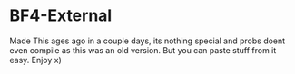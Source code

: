 # BF4-External
Made This ages ago in a couple days, its nothing special and probs doent even compile as this was an old version.
But you can paste stuff from it easy. 
Enjoy x)
